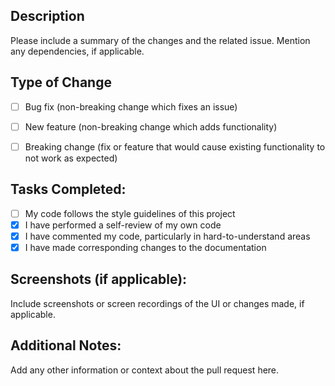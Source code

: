 ## Description

Please include a summary of the changes and the related issue. 
Mention any dependencies, if applicable.


## Type of Change


- [ ] Bug fix (non-breaking change which fixes an issue)
- [ ] New feature (non-breaking change which adds functionality)
- [ ] Breaking change (fix or feature that would cause existing functionality to not work as expected)


## Tasks Completed:

- [ ] My code follows the style guidelines of this project
- [X] I have performed a self-review of my own code
- [X] I have commented my code, particularly in hard-to-understand areas
- [X] I have made corresponding changes to the documentation

## Screenshots (if applicable):

Include screenshots or screen recordings of the UI or changes made, if applicable.

## Additional Notes:

Add any other information or context about the pull request here.
